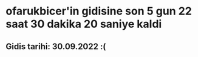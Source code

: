 # ofarukbicer'in gidisine son 5 gun 22 saat 30 dakika 20 saniye kaldi

## Gidis tarihi: 30.09.2022 :(